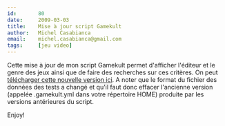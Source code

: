 ```yaml
---
id:       80
date:     2009-03-03
title:    Mise à jour script Gamekult
author:   Michel Casabianca
email:    michel.casabianca@gmail.com
tags:     [jeu video]
---
```


Cette mise à jour de mon script Gamekult permet d'afficher l'éditeur et le genre des jeux ainsi que de faire des recherches sur ces critères. On peut [télécharger cette nouvelle version ici](http://www.sweetohm.net/arc/gamekult.zip). A noter que le format du fichier des données des tests a changé et qu'il faut donc effacer l'ancienne version (appelée .gamekult.yml dans votre répertoire HOME) produite par les versions antérieures du script.

Enjoy!

